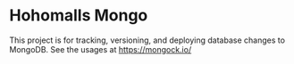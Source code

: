# Hohomalls Mongo

This project is for tracking, versioning, and deploying database changes to MongoDB. See the usages
at https://mongock.io/